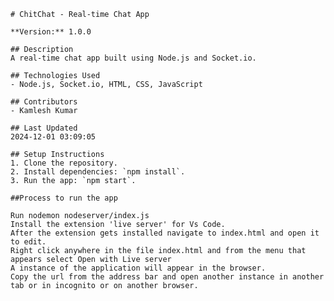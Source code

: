     # ChitChat - Real-time Chat App

    **Version:** 1.0.0

    ## Description
    A real-time chat app built using Node.js and Socket.io.

    ## Technologies Used
    - Node.js, Socket.io, HTML, CSS, JavaScript

    ## Contributors
    - Kamlesh Kumar

    ## Last Updated
    2024-12-01 03:09:05

    ## Setup Instructions
    1. Clone the repository.
    2. Install dependencies: `npm install`.
    3. Run the app: `npm start`.

    ##Process to run the app

    Run nodemon nodeserver/index.js
    Install the extension 'live server' for Vs Code.
    After the extension gets installed navigate to index.html and open it to edit.
    Right click anywhere in the file index.html and from the menu that appears select Open with Live server
    A instance of the application will appear in the browser.
    Copy the url from the address bar and open another instance in another tab or in incognito or on another browser.
